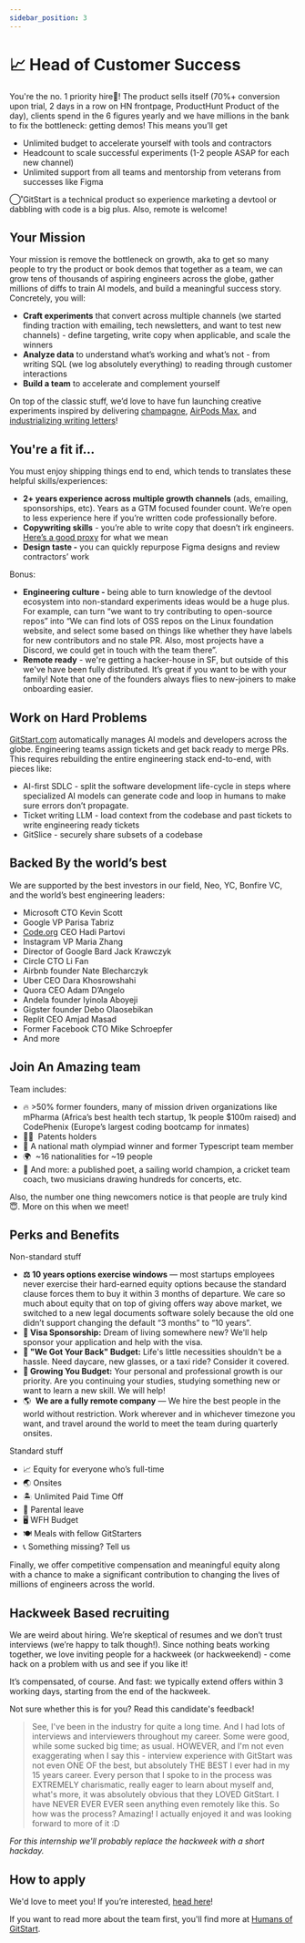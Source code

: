 ```yaml
---
sidebar_position: 3
---
```


# 📈 Head of Customer Success

You're the no. 1 priority hire🏅! The product sells itself (70%+ conversion upon trial, 2 days in a row on HN frontpage, ProductHunt Product of the day), clients spend in the 6 figures yearly and we have millions in the bank to fix the bottleneck: getting demos! This means you’ll get

- Unlimited budget to accelerate yourself with tools and contractors
- Headcount to scale successful experiments (1-2 people ASAP for each new channel)
- Unlimited support from all teams and mentorship from veterans from successes like Figma

◯˚GitStart is a technical product so experience marketing a devtool or dabbling with code is a big plus. Also, remote is welcome!

## Your Mission

Your mission is remove the bottleneck on growth, aka to get so many people to try the product or book demos that together as a team, we can grow tens of thousands of aspiring engineers across the globe, gather millions of diffs to train AI models, and build a meaningful success story. Concretely, you will:

- **Craft experiments** that convert across multiple channels (we started finding traction with emailing, tech newsletters, and want to test new channels) - define targeting, write copy when applicable, and scale the winners
- **Analyze data** to understand what’s working and what’s not - from writing SQL (we log absolutely everything) to reading through customer interactions
- **Build a team** to accelerate and complement yourself

On top of the classic stuff, we’d love to have fun launching creative experiments inspired by delivering [champagne](https://twitter.com/samdblond/status/1612518983726424080), [AirPods Max](https://www.qawolf.com/lp/qa-wolf-test-automation-challenge), and [industrializing writing letters](https://twitter.com/aarondfrancis/status/1438888219471491074?lang=en)!

## You're a fit if...

You must enjoy shipping things end to end, which tends to translates these helpful skills/experiences:

- **2+ years experience across multiple growth channels** (ads, emailing, sponsorships, etc). Years as a GTM focused founder count. We’re open to less experience here if you’re written code professionally before.
- **Copywriting skills** - you’re able to write copy that doesn’t irk engineers. [Here’s a good proxy](https://www.markepear.com/blog/developer-marketing-guide) for what we mean
- **Design taste -** you can quickly repurpose Figma designs and review contractors’ work

Bonus:

- **Engineering culture -** being able to turn knowledge of the devtool ecosystem into non-standard experiments ideas would be a huge plus. For example, can turn “we want to try contributing to open-source repos” into “We can find lots of OSS repos on the Linux foundation website, and select some based on things like whether they have labels for new contributors and no stale PR. Also, most projects have a Discord, we could get in touch with the team there”.
- **Remote ready** - we're getting a hacker-house in SF, but outside of this we've have been fully distributed. It’s great if you want to be with your family! Note that one of the founders always flies to new-joiners to make onboarding easier.

## Work on Hard Problems

[GitStart.com](http://gitstart.com/) automatically manages AI models and developers across the globe. Engineering teams assign tickets and get back ready to merge PRs. This requires rebuilding the entire engineering stack end-to-end, with pieces like:

- AI-first SDLC - split the software development life-cycle in steps where specialized AI models can generate code and loop in humans to make sure errors don’t propagate.
- Ticket writing LLM - load context from the codebase and past tickets to write engineering ready tickets
- GitSlice - securely share subsets of a codebase

## Backed By the world’s best
We are supported by the best investors in our field, Neo, YC, Bonfire VC, and the world’s best engineering leaders:

- Microsoft CTO Kevin Scott
- Google VP Parisa Tabriz
- [Code.org](http://code.org/) CEO Hadi Partovi
- Instagram VP Maria Zhang
- Director of Google Bard Jack Krawczyk
- Circle CTO Li Fan
- Airbnb founder Nate Blecharczyk
- Uber CEO Dara Khosrowshahi
- Quora CEO Adam D’Angelo
- Andela founder Iyinola Aboyeji
- Gigster founder Debo Olaosebikan
- Replit CEO Amjad Masad
- Former Facebook CTO Mike Schroepfer
- And more

## Join An Amazing team
Team includes:

- 🔥 >50% former founders, many of mission driven organizations like mPharma (Africa’s best health tech startup, 1k people $100m raised) and CodePhenix (Europe’s largest coding bootcamp for inmates)
- 🧑‍🔬  Patents holders
- 🧠 A national math olympiad winner and former Typescript team member
- 🌍  ~16 nationalities for ~19 people
- 🤫 And more: a published poet, a sailing world champion, a cricket team coach, two musicians drawing hundreds for concerts, etc.

Also, the number one thing newcomers notice is that people are truly kind 😇. More on this when we meet!

## Perks and Benefits
Non-standard stuff

- **⚖️ 10 years options exercise windows** — most startups employees never exercise their hard-earned equity options because the standard clause forces them to buy it within 3 months of departure. We care so much about equity that on top of giving offers way above market, we switched to a new legal documents software solely because the old one didn’t support changing the default “3 months” to “10 years”.
- **🛂 Visa Sponsorship:** Dream of living somewhere new? We'll help sponsor your application and help with the visa.
- **👋 "We Got Your Back" Budget:** Life's little necessities shouldn't be a hassle. Need daycare, new glasses, or a taxi ride? Consider it covered.
- **🌱 Growing You Budget:** Your personal and professional growth is our priority. Are you continuing your studies, studying something new or want to learn a new skill. We will help!
- 🌎  **We are a fully remote company** — We hire the best people in the world without restriction. Work wherever and in whichever timezone you want, and travel around the world to meet the team during quarterly onsites.

Standard stuff

- 📈 Equity for everyone who’s full-time
- 🌏 Onsites
- 🏝 Unlimited Paid Time Off
- 🐣 Parental leave
- 🖥️ WFH Budget
- 🍽 Meals with fellow GitStarters
- 📞 Something missing? Tell us

Finally, we offer competitive compensation and meaningful equity along with a chance to make a significant contribution to changing the lives of millions of engineers across the world.

## **Hackweek Based recruiting**

We are weird about hiring. We’re skeptical of resumes and we don’t trust interviews (we’re happy to talk though!). Since nothing beats working together, we love inviting people for a hackweek (or hackweekend) - come hack on a problem with us and see if you like it!

It’s compensated, of course. And fast: we typically extend offers within 3 working days, starting from the end of the hackweek.

Not sure whether this is for you? Read this candidate's feedback!

> See, I've been in the industry for quite a long time. And I had lots of interviews and interviewers throughout my career. Some were good, while some sucked big time; as usual. HOWEVER, and I'm not even exaggerating when I say this - interview experience with GitStart was not even ONE OF the best, but absolutely THE BEST I ever had in my 15 years career. Every person that I spoke to in the process was EXTREMELY charismatic, really eager to learn about myself and, what's more, it was absolutely obvious that they LOVED GitStart. I have NEVER EVER EVER seen anything even remotely like this. So how was the process? Amazing! I actually enjoyed it and was looking forward to more of it :D
>

*For this internship we'll probably replace the hackweek with a short hackday.*

## How to apply

We'd love to meet you! If you’re interested, [head here](https://app.dover.io/apply/482eaf88-623f-4e72-a58d-10c48df103b9/e8fefe44-16b1-4b7a-8f21-f012a2e827cf/?rs=15190316)!


If you want to read more about the team first, you'll find more at [Humans of GitStart](https://humansof.gitstart.com).
